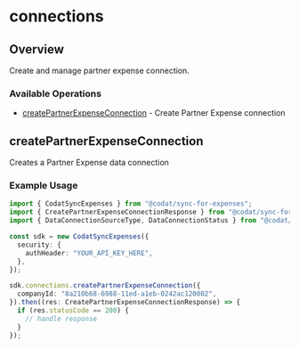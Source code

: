 # connections

## Overview

Create and manage partner expense connection.

### Available Operations

* [createPartnerExpenseConnection](#createpartnerexpenseconnection) - Create Partner Expense connection

## createPartnerExpenseConnection

Creates a Partner Expense data connection

### Example Usage

```typescript
import { CodatSyncExpenses } from "@codat/sync-for-expenses";
import { CreatePartnerExpenseConnectionResponse } from "@codat/sync-for-expenses/dist/sdk/models/operations";
import { DataConnectionSourceType, DataConnectionStatus } from "@codat/sync-for-expenses/dist/sdk/models/shared";

const sdk = new CodatSyncExpenses({
  security: {
    authHeader: "YOUR_API_KEY_HERE",
  },
});

sdk.connections.createPartnerExpenseConnection({
  companyId: "8a210b68-6988-11ed-a1eb-0242ac120002",
}).then((res: CreatePartnerExpenseConnectionResponse) => {
  if (res.statusCode == 200) {
    // handle response
  }
});
```
